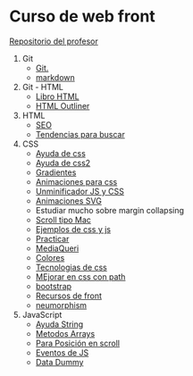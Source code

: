# Curso de web front

[Repositorio del profesor](https://github.com/jorgegarba/codigo-virtual-3)

1. Git
   - [Git.](https://github.com/Jinex14/CursoWebFront/blob/master/Clase01/Readme.md) 
   - [markdown](https://www.markdowntutorial.com/es/)
1. Git - HTML
   - [Libro HTML](https://github.com/Jinex14/CursoWebFront/blob/master/Semana01/Dia02/El%20gran%20libro%20de%20HTML5%2C%20CSS3%20y%20JavaScript%20Ed%203.pdf) 
   - [HTML Outliner](https://gsnedders.html5.org/outliner/)
1. HTML
   - [SEO](https://schema.org/)
   - [Tendencias para buscar](https://trends.google.es/trends/?geo=ES)
1. CSS
   - [Ayuda de css](https://tympanus.net/codrops/css_reference/)
   - [Ayuda de css2](https://dribbble.com/)
   - [Gradientes](https://uigradients.com/)
   - [Animaciones para css](https://animate.style/)
   - [Unminificador JS y CSS](https://unminify.com/)
   - [Animaciones SVG](https://www.svgator.com/)
   - Estudiar mucho sobre margin collapsing 
   - [Scroll tipo Mac](https://codepen.io/Spemer/pen/baoKPK)
   - [Ejemplos de css y js](https://codepen.io/)
   - [Practicar](https://www.frontendmentor.io/challenges)
   - [MediaQueri](https://mediaqueri.es/)
   - [Colores](https://calcolor.co/)
   - [Tecnologias de css](https://css-tricks.com/neumorphism-and-css/)
   - [MEjorar en css con path](https://bennettfeely.com/clippy/)
   - [bootstrap](https://www.layoutit.com/build)
   - [Recursos de front](https://nodesign.dev/)
   - [neumorphism](https://neumorphism.io/#444444)
1. JavaScript
   - [Ayuda String](https://desarrolloweb.com/articulos/objetos-string-javascript.html)
   - [Metodos Arrays](https://developer.mozilla.org/es/docs/Web/JavaScript/Referencia/Objetos_globales/Array/sort)
   - [Para Posición en scroll](https://developer.mozilla.org/es/docs/Web/API/Intersection_Observer_API)
   - [Eventos de JS](https://developer.mozilla.org/es/docs/Web/Events)
   - [Data Dummy](https://www.generatedata.com/)
